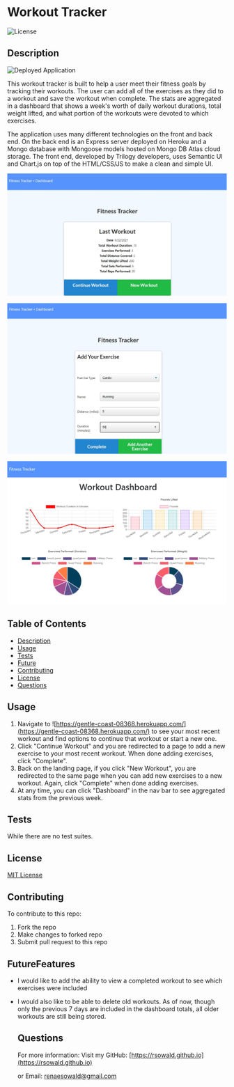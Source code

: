 # Workout Tracker

![License](https://img.shields.io/badge/license-MIT-green.svg)
  
  ## Description

  ![Deployed Application](https://gentle-coast-08368.herokuapp.com/)
   
   This workout tracker is built to help a user meet their fitness goals by tracking their workouts. The user can add all of the exercises as they did to a workout and save the workout when complete. The stats are aggregated in a dashboard that shows a week's worth of daily workout durations, total weight lifted, and what portion of the workouts were devoted to which exercises. 
   
The application uses many different technologies on the front and back end. On the back end is an Express server deployed on Heroku and a Mongo database with Mongoose models hosted on Mongo DB Atlas cloud storage. The front end, developed by Trilogy developers, uses Semantic UI and Chart.js on top of the HTML/CSS/JS to make a clean and simple UI.
    
  ![Landing Page](/public/assets/screenshot.jpg)
  
  ![Add Exercises](/public/assets/screenshot2.jpg)

  ![Dashboard](/public/assets/screenshot3.jpg)
  
  ## Table of Contents
  
  * [Description](#description)
  * [Usage](#usage)
  * [Tests](#tests)
  * [Future](#futureFeatures)
  * [Contributing](#contributing)
  * [License](#license)
  * [Questions](#questions)
    
  ## Usage
  1. Navigate to ![https://gentle-coast-08368.herokuapp.com/](https://gentle-coast-08368.herokuapp.com/) to see your most recent workout and find options to continue that workout or start a new one.
  1. Click "Continue Workout" and you are redirected to a page to add a new exercise to your most recent workout. When done adding exercises, click "Complete".
  1. Back on the landing page, if you click "New Workout", you are redirected to the same page when you can add new exercises to a new workout. Again, click "Complete" when done adding exercises.
  1. At any time, you can click "Dashboard" in the nav bar to see aggregated stats from the previous week.
  
   ## Tests
  While there are no test suites.

  ## License
  [MIT License](https://choosealicense.com/licenses/mit/)
  
  ## Contributing
  To contribute to this repo:
  1. Fork the repo
  1. Make changes to forked repo
  1. Submit pull request to this repo
  
  ## FutureFeatures
- I would like to add the ability to view a completed workout to see which exercises were included
- I would also like to be able to delete old workouts. As of now, though only the previous 7 days are included in the dashboard totals, all older workouts are still being stored.

  ## Questions
  
  For more information:
  Visit my GitHub: [https://rsowald.github.io](https://rsowald.github.io)

  or Email: renaesowald@gmail.com